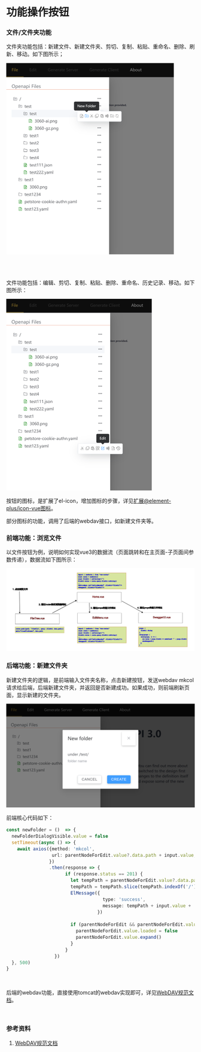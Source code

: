 # 功能操作按钮

### 文件/文件夹功能

文件夹功能包括：新建文件、新建文件夹、剪切、复制、粘贴、重命名、删除、刷新、移动。如下图所示；

<img src="./images/folder-operator-icons.png" alt="folder-operator-icons" style="zoom: 50%;" />

<br/><br/>

文件功能包括：编辑、剪切、复制、粘贴、删除、重命名、历史记录、移动。如下图所示：

<img src="./images/file-operator-icons.png" alt="file-operator-icons" style="zoom: 50%;" />

<br/>

按钮的图标，是扩展了el-icon，增加图标的步骤，详见[扩展@element-plus/icon-vue图标](./el-icon-ext.md)。

部分图标的功能，调用了后端的webdav接口，如新建文件夹等。

### 前端功能：浏览文件

以文件按钮为例，说明如何实现vue3的数据流（页面跳转和在主页面-子页面间参数传递），数据流如下图所示：

<img src="images/filetree-home-menu-swaggerui-dataflow.png" width="800" alt="filetree-home-menu-swaggerui-dataflow" />

<br/>

### 后端功能：新建文件夹

新建文件夹的逻辑，是前端输入文件夹名称，点击新建按钮，发送webdav mkcol请求给后端，后端新建文件夹，并返回是否新建成功。如果成功，则前端刷新页面，显示新建的文件夹。

<img src="images/new-folder.png" width="600" alt="new folder" />

前端核心代码如下：
```typescript
const newFolder = ()  => {
  newFolderDialogVisible.value = false
  setTimeout(async () => {
    await axios({method: 'mkcol',
                 url: parentNodeForEdit.value?.data.path + input.value,
                })
                .then(response => {
                      if (response.status == 201) {
                        let tempPath = parentNodeForEdit.value?.data.path.slice(1)
                        tempPath = tempPath.slice(tempPath.indexOf('/'))
                        ElMessage({
                                    type: 'success',
                                    message: tempPath + input.value + ' has been created successfully.',
                                  })

                        if (parentNodeForEdit && parentNodeForEdit.value) {
                          parentNodeForEdit.value.loaded = false
                          parentNodeForEdit.value.expand()
                        }
                      }
                  })
  }, 500)
}
```

<br/>

后端的webdav功能，直接使用tomcat的webdav实现即可，详见[WebDAV规范文档](https://fullstackplayer.github.io/WebDAV-RFC4918-CN/09-WebDAV%E7%9A%84HTTP%E6%96%B9%E6%B3%95.html)。

<br/>

### 参考资料
1. [WebDAV规范文档](https://fullstackplayer.github.io/WebDAV-RFC4918-CN/09-WebDAV%E7%9A%84HTTP%E6%96%B9%E6%B3%95.html)
